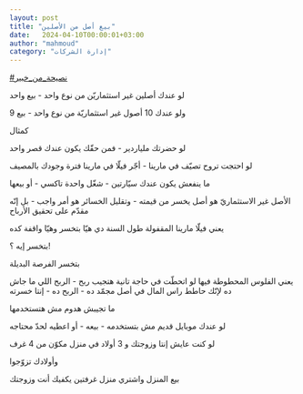 ```yaml
---
layout: post
title: "بيع أصل من الأصلين"
date:   2024-04-10T00:00:01+03:00
author: "mahmoud"
category: "إدارة الشركات"
---
```



[<u>\#نصيحة\_من\_خبير</u>](https://www.facebook.com/hashtag/%D9%86%D8%B5%D9%8A%D8%AD%D8%A9_%D9%85%D9%86_%D8%AE%D8%A8%D9%8A%D8%B1?__eep__=6&__cft__%5b0%5d=AZWHDPItaucoctK4tKhBFNG93i5eQAx6LYdEGeUZgIinUryXCd1gJgrx8L3IW1-ukyNCmRb2PdHOQpxDBtrPX--wcdoTgsezb3UN-rO078Y9tzjnIqDSEa0-DjxGjpmqIbZhxFbhGhe9YJxS1o4axYNUQxFfNHfLph_G0z7mIMu4Gw&__tn__=*NK-R)




لو عندك أصلين غير استثماريّن من نوع واحد - بيع
واحد

ولو عندك 10 أصول غير استثماريّة من نوع واحد - بيع
9




كمثال

لو حضرتك ملياردير - فمن حقّك يكون عندك قصر واحد

لو احتجت تروح تصيّف في مارينا - أجّر فيلّا في مارينا فترة
وجودك بالمصيف




ما ينفعش يكون عندك سيّارتين - شغّل واحدة تاكسي - أو
بيعها




الأصل غير الاستثماريّ هو أصل يخسر من قيمته - وتقليل
الخسائر هو أمر واجب - بل إنّه مقدّم على تحقيق الأرباح




يعني فيلّا مارينا المقفولة طول السنة دي هيّا بتخسر وهيّا
واقفة كده

بتخسر إيه ؟!

بتخسر الفرصة البديلة




يعني الفلوس المحطوطة فيها لو اتحطّت في حاجة تانية هتجيب
ربح - الربح اللي ما جاش ده لإنّك حاطط راس المال في أصل مجمّد ده - الربح
ده - إنتا خسرته




ما تجيبش هدوم مش هتستخدمها

لو عندك موبايل قديم مش بتستخدمه - بيعه - أو اعطيه لحدّ
محتاجه




لو كنت عايش إنتا وزوجتك و 3 أولاد في منزل مكوّن من 4
غرف

وأولادك تزوّجوا

بيع المنزل واشتري منزل غرفتين يكفيك أنت وزوجتك
